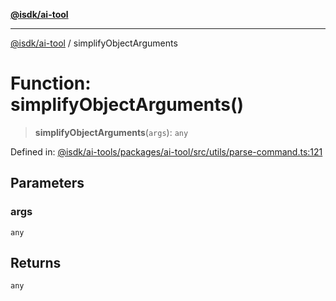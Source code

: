 [**@isdk/ai-tool**](../README.md)

***

[@isdk/ai-tool](../globals.md) / simplifyObjectArguments

# Function: simplifyObjectArguments()

> **simplifyObjectArguments**(`args`): `any`

Defined in: [@isdk/ai-tools/packages/ai-tool/src/utils/parse-command.ts:121](https://github.com/isdk/ai-tool.js/blob/d0765f898f217d97c57c6949502b4a7bef5dce5e/src/utils/parse-command.ts#L121)

## Parameters

### args

`any`

## Returns

`any`
